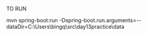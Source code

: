TO RUN

mvn spring-boot:run -Dspring-boot.run.arguments=--dataDir=C:\Users\bingq\src\day13practice\data
